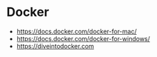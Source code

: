 # Docker
* https://docs.docker.com/docker-for-mac/
* https://docs.docker.com/docker-for-windows/
* https://diveintodocker.com
